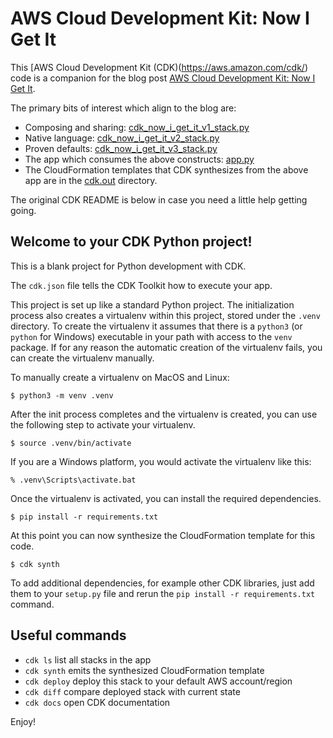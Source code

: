 # AWS Cloud Development Kit: Now I Get It

This [AWS Cloud Development Kit (CDK)(https://aws.amazon.com/cdk/) code is
a companion for the blog post
[AWS Cloud Development Kit: Now I Get It](https://www.packetmischief.ca/2021/04/11/aws-cdk-now-i-get-it/).

The primary bits of interest which align to the blog are:

- Composing and sharing:
  [cdk_now_i_get_it_v1_stack.py](https://github.com/knightjoel/cdk-now-i-get-it/blob/master/cdk_now_i_get_it/cdk_now_i_get_it_v1_stack.py)
- Native language:
  [cdk_now_i_get_it_v2_stack.py](https://github.com/knightjoel/cdk-now-i-get-it/blob/master/cdk_now_i_get_it/cdk_now_i_get_it_v2_stack.py)
- Proven defaults:
  [cdk_now_i_get_it_v3_stack.py](https://github.com/knightjoel/cdk-now-i-get-it/blob/master/cdk_now_i_get_it/cdk_now_i_get_it_v3_stack.py)
- The app which consumes the above constructs:
  [app.py](https://github.com/knightjoel/cdk-now-i-get-it/blob/master/app.py)
- The CloudFormation templates that CDK synthesizes from the above app are in
  the [cdk.out](cdk.out) directory.

The original CDK README is below in case you need a little help getting going.

## Welcome to your CDK Python project!

This is a blank project for Python development with CDK.

The `cdk.json` file tells the CDK Toolkit how to execute your app.

This project is set up like a standard Python project.  The initialization
process also creates a virtualenv within this project, stored under the `.venv`
directory.  To create the virtualenv it assumes that there is a `python3`
(or `python` for Windows) executable in your path with access to the `venv`
package. If for any reason the automatic creation of the virtualenv fails,
you can create the virtualenv manually.

To manually create a virtualenv on MacOS and Linux:

```
$ python3 -m venv .venv
```

After the init process completes and the virtualenv is created, you can use the
following step to activate your virtualenv.

```
$ source .venv/bin/activate
```

If you are a Windows platform, you would activate the virtualenv like this:

```
% .venv\Scripts\activate.bat
```

Once the virtualenv is activated, you can install the required dependencies.

```
$ pip install -r requirements.txt
```

At this point you can now synthesize the CloudFormation template for this code.

```
$ cdk synth
```

To add additional dependencies, for example other CDK libraries, just add
them to your `setup.py` file and rerun the `pip install -r requirements.txt`
command.

## Useful commands

 * `cdk ls`          list all stacks in the app
 * `cdk synth`       emits the synthesized CloudFormation template
 * `cdk deploy`      deploy this stack to your default AWS account/region
 * `cdk diff`        compare deployed stack with current state
 * `cdk docs`        open CDK documentation

Enjoy!
